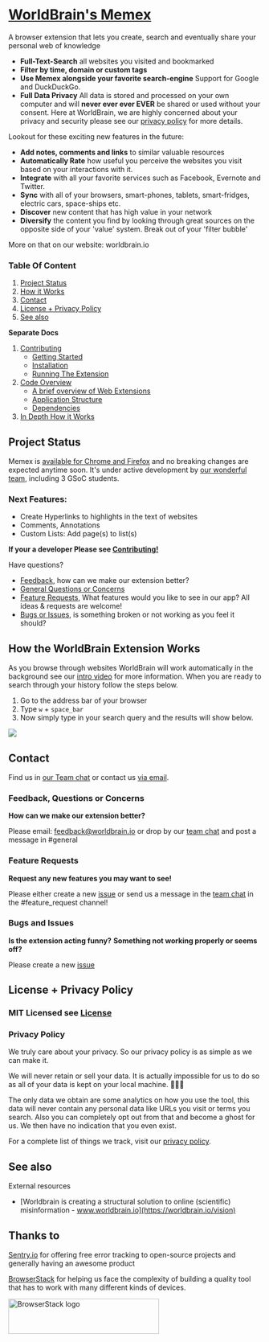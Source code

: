 # <a id="worldbrain" href="#worldbrain">WorldBrain's Memex</a>

A browser extension that lets you create, search and eventually share your personal web of knowledge

 - **Full-Text-Search** all websites you visited and bookmarked
 - **Filter by time, domain or custom tags**
 - **Use Memex alongside your favorite search-engine** Support for Google and DuckDuckGo.
 - **Full Data Privacy** All data is stored and processed on your own computer and will **never ever ever EVER** be shared or used without your consent. Here at WorldBrain, we are highly concerned about your privacy and security please see our [privacy policy](#privacy-policy) for more details.

Lookout for these exciting new features in the future:
 - **Add notes, comments and links** to similar valuable resources
 - **Automatically Rate** how useful you perceive the websites you visit based on your interactions with it.
 - **Integrate** with all your favorite services such as Facebook, Evernote and Twitter.
 - **Sync** with all of your browsers, smart-phones, tablets, smart-fridges, electric cars, space-ships etc.
 - **Discover** new content that has high value in your network
 - **Diversify** the content you find by looking through great sources on the opposite side of your 'value' system. Break out of your 'filter bubble'

More on that on our website: worldbrain.io

### Table Of Content

1. [Project Status](#project-status)
1. [How it Works](#how-it-works.md)
1. [Contact](#contact)
1. [License + Privacy Policy](#license-+-privacy-policy)
1. [See also](#see-also)

**Separate Docs**

1. [Contributing](./CONTRIBUTING.md)
    * [Getting Started](./CONTRIBUTING.md#getting-started)
    * [Installation](./CONTRIBUTING.md#installation)
    * [Running The Extension](./CONTRIBUTING.md#running-the-extension)
1. [Code Overview](./CONTRIBUTING.md#code-overview)
    * [A brief overview of Web Extensions](./CONTRIBUTING.md#a-brief-overview-of-web-e)
    * [Application Structure](./CONTRIBUTING.md#application-structure)
    * [Dependencies](./CONTRIBUTING.md#dependencies)
1. [In Depth How it Works](./docs/How-It-Works.md)

## Project Status
Memex is [available for Chrome and Firefox](https://worldbrain.io) and no breaking changes are expected anytime soon.
It's under active development by [our wonderful team](https://worldbrain.io/team), including 3 GSoC students.

### Next Features:
- Create Hyperlinks to highlights in the text of websites
- Comments, Annotations
- Custom Lists: Add page(s) to list(s)



**If your a developer Please see [Contributing!](./CONTRIBUTING.md)**

Have questions?
- [Feedback](#contact), how can we make our extension better?
- [General Questions or Concerns](#contact)
- [Feature Requests](#feature-requests), <!-- vote for or add any new features you may want to see! --> What features would you like to see in our app? All ideas & requests are welcome!
- [Bugs or Issues](https://github.com/WorldBrain/Memex/issues/new), is something broken or not working as you feel it should?

## How the WorldBrain Extension Works

As you browse through websites WorldBrain will work automatically in the background see our [intro video](https://youtu.be/rtYA8_taswk) for more information. When you are ready to search through your history follow the steps below.

1. Go to the address bar of your browser
2. Type `w` + `space_bar`
3. Now simply type in your search query and the results will show below.

![](https://github.com/swissums/worldbrain-doc-gifs/blob/master/how-it-works.gif)

## Contact

Find us in [our Team chat](https://join-worldbrain.herokuapp.com/) or contact us [via email](mailto:info@worldbrain.io).

### Feedback, Questions or Concerns
**How can we make our extension better?**

Please email: feedback@worldbrain.io
or drop by our [team chat](https://join-worldbrain.herokuapp.com/) and post a message in #general

### Feature Requests
**Request <!-- Vote and Comment on -->  any new features you may want to see!**

<!-- Please visit our [Feature Requests Page](**TODO**) -->
Please either create a new [issue](https://github.com/WorldBrain/WebMemex/issues/new)
or send us a message in the [team chat](https://join-worldbrain.herokuapp.com/) in the #feature_request channel!

### Bugs and Issues
**Is the extension acting funny?**
**Something not working properly or seems off?**

Please create a new [issue](https://github.com/WorldBrain/WebMemex/issues/new)

## License + Privacy Policy

### MIT Licensed see [License](./License)

### Privacy Policy

We truly care about your privacy. So our privacy policy is as simple as we can make it.

We will never retain or sell your data.
It is actually impossible for us to do so as all of your data is kept on your local machine.
:see_no_evil::hear_no_evil::speak_no_evil:

The only data we obtain are some analytics on how you use the tool, this data will never contain any personal data like URLs you visit or terms you search. Also you can completely opt out from that and become a ghost for us. We then have no indication that you even exist.

For a complete list of things we track, visit our [privacy policy](https://worldbrain.io/privacy-policy/).

## See also

External resources

* [Worldbrain is creating a structural solution to online (scientific) misinformation - www.worldbrain.io](https://worldbrain.io/vision)

## Thanks to
[Sentry.io](https://sentry.io) for offering free error tracking to open-source projects and generally having an awesome product

[BrowserStack](http://www.browserstack.com) for helping us face the complexity of building a quality tool that has to work with many different kinds of devices.

<img alt="BrowserStack logo" src="https://raw.githubusercontent.com/WorldBrain/Memex/develop/browserstack.png" width="300" height="70">
